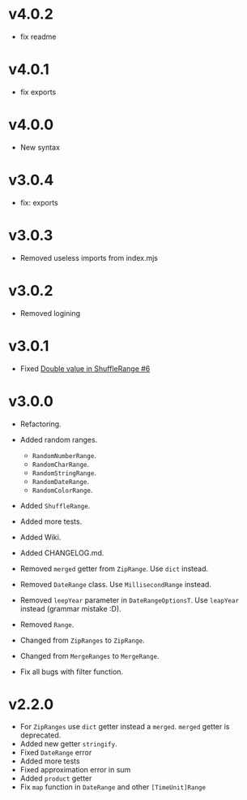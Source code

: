 # v4.0.2

- fix readme

# v4.0.1

- fix exports

# v4.0.0

- New syntax

# v3.0.4

- fix: exports

# v3.0.3

- Removed useless imports from index.mjs

# v3.0.2

- Removed logining

# v3.0.1

- Fixed [Double value in ShuffleRange #6](https://github.com/Crinax/ranging/issues/6)

# v3.0.0

- Refactoring.

- Added random ranges.
  - `RandomNumberRange`.
  - `RandomCharRange`.
  - `RandomStringRange`.
  - `RandomDateRange`.
  - `RandomColorRange`.
- Added `ShuffleRange`.
- Added more tests.
- Added Wiki.
- Added CHANGELOG.md.

- Removed `merged` getter from `ZipRange`. Use `dict` instead.
- Removed `DateRange` class. Use `MillisecondRange` instead.
- Removed `leepYear` parameter in `DateRangeOptionsT`. Use `leapYear` instead (grammar mistake :D).
- Removed `Range`.

- Changed from `ZipRanges` to `ZipRange`.
- Changed from `MergeRanges` to `MergeRange`.

- Fix all bugs with filter function.

# v2.2.0

- For `ZipRanges` use `dict` getter instead a `merged`. `merged` getter is deprecated.
- Added new getter `stringify`.
- Fixed `DateRange` error
- Added more tests
- Fixed approximation error in sum
- Added `product` getter
- Fix `map` function in `DateRange` and other `[TimeUnit]Range`
